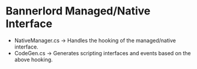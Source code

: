 # Bannerlord Managed/Native Interface
- NativeManager.cs -> Handles the hooking of the managed/native interface. 
- CodeGen.cs -> Generates scripting interfaces and events based on the above hooking.

